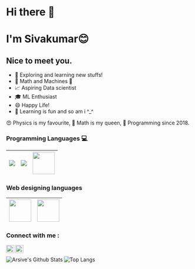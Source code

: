 <h1> Hi there 👋 </h1>
<h1> I'm Sivakumar😊 </h1>
  <h2> Nice to meet you.</h2>

- 🔭 Exploring and learning new stuffs! 
- 💖 Math and Machines 💖  
- 📈 Aspiring Data scientist
- 🎓 ML Enthusiast 
- 😄 Happy Life!
- 🧠 Learning is fun and so am i ^_^  

😍 Physics is my favourite,
👸 Math is my queen,
👨 Programming since 2018.

### Programming Languages  :computer:
|<img src="https://img.icons8.com/color/60/000000/python.png"/> | <img src="https://img.icons8.com/color/60/000000/c-programming.png"/> |<img src="http://neuroplausible.com/img/posts/matlab.jpg" width = 60/>|
|:---:|:---:|:---:|

### Web designing languages
|<img src="https://firebasestorage.googleapis.com/v0/b/github--images.appspot.com/o/Github%20images%2Flogo-html-5.png?alt=media&token=433bba37-6049-47d4-8cb6-4498d7886ff1" width=60> | <img src="https://www.pngkit.com/png/detail/800-8001116_html-css-js-icons.png" width=60> |
|:---:|:---:|

### Connect with me :

[<img align="left" alt="Arsive | Instagram" width="22px" src="https://cdn.jsdelivr.net/npm/simple-icons@v3/icons/instagram.svg" />][instagram]
[<img align="left" alt="Arsive | LinkedIn" width="22px" src="https://cdn.jsdelivr.net/npm/simple-icons@v3/icons/linkedin.svg" />][linkedin]
<br />

<img align="left" alt="Arsive's Github Stats" src="https://github-readme-stats.vercel.app/api?username=Arsive02&show_icons=true&hide_border=true" />

![Top Langs](https://github-readme-stats.vercel.app/api/top-langs/?username=Arsive02&layout=compact) 

[instagram]: https://www.instagram.com/arsive02/
[linkedin]: https://www.linkedin.com/in/siva-kumar-5b2527190/

